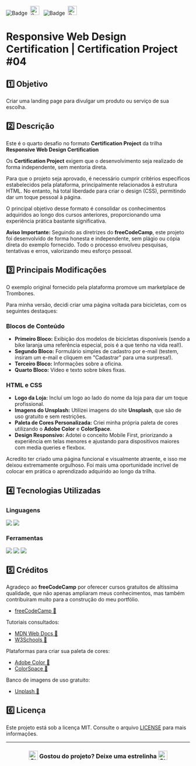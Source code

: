 ![Badge](https://img.shields.io/badge/freeCodeCamp-BB2649?style=for-the-badge)&nbsp;&nbsp;<img src="https://raw.githubusercontent.com/Tarikul-Islam-Anik/Animated-Fluent-Emojis/master/Emojis/Activities/Sparkles.png" alt="Sparkles" width="25" height="25" />&nbsp;&nbsp;&nbsp;![Badge](https://img.shields.io/badge/PROJETO-PRÓPRIO-FF6F61?style=for-the-badge)&nbsp;&nbsp;<img src="https://raw.githubusercontent.com/Tarikul-Islam-Anik/Animated-Fluent-Emojis/master/Emojis/Travel%20and%20places/Rocket.png" alt="Rocket" width="25" height="25" />

# Responsive Web Design Certification | Certification Project #04

## 1️⃣ Objetivo
Criar uma landing page para divulgar um produto ou serviço de sua escolha.

## 2️⃣ Descrição
Este é o quarto desafio no formato **Certification Project** da trilha **Responsive Web Design Certification**

Os **Certification Project** exigem que o desenvolvimento seja realizado de forma independente, sem mentoria direta.

Para que o projeto seja aprovado, é necessário cumprir critérios específicos estabelecidos pela plataforma, principalmente relacionados à estrutura HTML. No entanto, há total liberdade para criar o design (CSS), permitindo dar um toque pessoal à página.

O principal objetivo desse formato é consolidar os conhecimentos adquiridos ao longo dos cursos anteriores, proporcionando uma experiência prática bastante significativa.

**Aviso Importante:**
Seguindo as diretrizes do **freeCodeCamp**, este projeto foi desenvolvido de forma honesta e independente, sem plágio ou cópia direta do exemplo fornecido. Todo o processo envolveu pesquisas, tentativas e erros, valorizando meu esforço pessoal.

## 3️⃣ Principais Modificações
O exemplo original fornecido pela plataforma promove um marketplace de Trombones.

Para minha versão, decidi criar uma página voltada para bicicletas, com os seguintes destaques:

### Blocos de Conteúdo
- **Primeiro Bloco:** Exibição dos modelos de bicicletas disponíveis (sendo a bike laranja uma referência especial, pois é a que tenho na vida real!).
- **Segundo Bloco:** Formulário simples de cadastro por e-mail (testem, insiram um e-mail e cliquem em "Cadastrar" para uma surpresa!).
- **Terceiro Bloco:** Informações sobre a oficina.
- **Quarto Bloco:** Vídeo e texto sobre bikes fixas.

### HTML e CSS
- **Logo da Loja:** Incluí um logo ao lado do nome da loja para dar um toque profissional.
- **Imagens do Unsplash:** Utilizei imagens do site **Unsplash**, que são de uso gratuito e sem restrições.
- **Paleta de Cores Personalizada:** Criei minha própria paleta de cores utilizando o **Adobe Color** e **ColorSpace**.
- **Design Responsivo:** Adotei o conceito Mobile First, priorizando a experiência em telas menores e ajustando para dispositivos maiores com media queries e flexbox.

Acredito ter criado uma página funcional e visualmente atraente, e isso me deixou extremamente orgulhoso. Foi mais uma oportunidade incrível de colocar em prática o aprendizado adquirido ao longo da trilha.

## 4️⃣ Tecnologias Utilizadas

### Linguagens
<div style="display:flex;">
  <img src="https://img.shields.io/badge/HTML5-E34F26?style=for-the-badge&logo=html5&logoColor=white">&nbsp;<img src="https://img.shields.io/badge/CSS3-1572B6?style=for-the-badge&logo=css3&logoColor=white">
</div>

### Ferramentas
<div style="display:flex;">
  <img src="https://img.shields.io/badge/Visual%20Studio%20Code-0078D4?style=for-the-badge&logo=visual-studio-code&logoColor=white">&nbsp;<img src="https://img.shields.io/badge/Git-F05032?style=for-the-badge&logo=git&logoColor=white">&nbsp;<img src="https://img.shields.io/badge/GitHub-404040?style=for-the-badge&logo=github&logoColor=white">
</div>

## 5️⃣ Créditos
Agradeço ao **freeCodeCamp** por oferecer cursos gratuitos de altíssima qualidade, que não apenas ampliaram meus conhecimentos, mas também contribuíram muito para a construção do meu portfólio.
- <a href="https://www.freecodecamp.org/" target="_blank">freeCodeCamp 🔗</a>

Tutoriais consultados: 
- <a href="https://developer.mozilla.org/en-US/" target="_blank">MDN Web Docs 🔗</a>
- <a href="https://www.w3schools.com/" target="_blank">W3Schools 🔗</a>

Plataformas para criar sua paleta de cores:
- <a href="https://color.adobe.com/pt/create/color-wheel" target="_blank">Adobe Color 🔗</a>
- <a href="https://mycolor.space/" target="_blank">ColorSpace 🔗</a>

Banco de imagens de uso gratuito:
- <a href="https://unsplash.com/pt-br" target="_blank">Unplash 🔗</a>

## 6️⃣ Licença
Este projeto está sob a licença MIT. Consulte o arquivo [LICENSE](LICENSE) para mais informações.

---

### <div align="center"><img src="https://raw.githubusercontent.com/Tarikul-Islam-Anik/Animated-Fluent-Emojis/master/Emojis/Travel%20and%20places/Star.png" alt="Star" width="25" height="25" style="vertical-align:text-bottom;" /> Gostou do projeto? Deixe uma estrelinha <img src="https://raw.githubusercontent.com/Tarikul-Islam-Anik/Animated-Fluent-Emojis/master/Emojis/Travel%20and%20places/Star.png" alt="Star" width="25" height="25" style="vertical-align:text-bottom;" /></div>